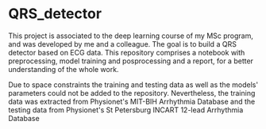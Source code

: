 # QRS_detector
This project is associated to the deep learning course of my MSc program, and was developed by me and a colleague. 
The goal is to build a QRS detector based on ECG data. 
This repository comprises a notebook with preprocessing, model training and posprocessing and a report, for a better understanding of the whole work.

Due to space constraints the training and testing data as well as the models' parameters could not be added to the repository.
Nevertheless, the training data was extracted from Physionet's MIT-BIH Arrhythmia Database and the testing data from Physionet's St Petersburg INCART 12-lead Arrhythmia Database
